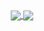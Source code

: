 <!--- пог ---!>

<center>
    <a href="https://llukk.carrd.co/" target="_blank">
        <img align="center" src="https://llukk.vercel.app/api?username=LuK050&count_private=true&border_radius=6&show_icons=true&theme=dark&text_color=ededed&icon_color=ededed&hide_border=true&disable_animations=true&line_height=27&hide_title=true" />
        <img align="center" src="https://llukk.vercel.app/api/top-langs/?username=LuK050&count_private=true&border_radius=6&langs_count=3&theme=dark&text_color=ededed&card_width=220&hide_border=true&hide_title=true" />
    </a>
</center>
  

